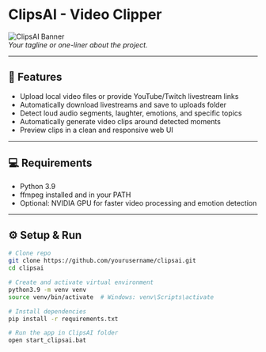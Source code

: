 # ClipsAI - Video Clipper

![ClipsAI Banner](https://your-image-url.com/banner.png)  
*Your tagline or one-liner about the project.*

---

## 🚀 Features

- Upload local video files or provide YouTube/Twitch livestream links  
- Automatically download livestreams and save to uploads folder  
- Detect loud audio segments, laughter, emotions, and specific topics  
- Automatically generate video clips around detected moments  
- Preview clips in a clean and responsive web UI  

---

## 💻 Requirements

- Python 3.9  
- ffmpeg installed and in your PATH  
- Optional: NVIDIA GPU for faster video processing and emotion detection  

---

## ⚙️ Setup & Run

```bash
# Clone repo
git clone https://github.com/yourusername/clipsai.git
cd clipsai

# Create and activate virtual environment
python3.9 -m venv venv
source venv/bin/activate  # Windows: venv\Scripts\activate

# Install dependencies
pip install -r requirements.txt

# Run the app in ClipsAI folder
open start_clipsai.bat
